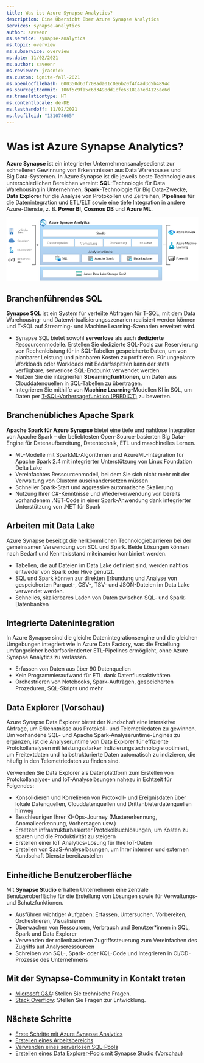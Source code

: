 ```yaml
---
title: Was ist Azure Synapse Analytics?
description: Eine Übersicht über Azure Synapse Analytics
services: synapse-analytics
author: saveenr
ms.service: synapse-analytics
ms.topic: overview
ms.subservice: overview
ms.date: 11/02/2021
ms.author: saveenr
ms.reviewer: jrasnick
ms.custom: ignite-fall-2021
ms.openlocfilehash: 600350d63f708ada01c0e6b20f4f4ad3d5b4894c
ms.sourcegitcommit: 106f5c9fa5c6d3498dd1cfe63181a7ed4125ae6d
ms.translationtype: HT
ms.contentlocale: de-DE
ms.lasthandoff: 11/02/2021
ms.locfileid: "131074665"
---
```

# <a name="what-is-azure-synapse-analytics"></a>Was ist Azure Synapse Analytics?

**Azure Synapse** ist ein integrierter Unternehmensanalysedienst zur schnelleren Gewinnung von Erkenntnissen aus Data Warehouses und Big Data-Systemen. In Azure Synapse ist die jeweils beste Technologie aus unterschiedlichen Bereichen vereint: **SQL**-Technologie für Data Warehousing in Unternehmen, **Spark**-Technologie für Big Data-Zwecke, **Data Explorer** für die Analyse von Protokollen und Zeitreihen, **Pipelines** für die Datenintegration und ETL/ELT sowie eine tiefe Integration in andere Azure-Dienste, z. B. **Power BI**, **Cosmos DB** und **Azure ML**.

![Diagramm der Architektur von Azure Synapse Analytics.](./media/overview-what-is/synapse-architecture.png)

## <a name="industry-leading-sql"></a>Branchenführendes SQL

**Synapse SQL** ist ein System für verteilte Abfragen für T-SQL, mit dem Data Warehousing- und Datenvirtualisierungsszenarien realisiert werden können und T-SQL auf Streaming- und Machine Learning-Szenarien erweitert wird.

* Synapse SQL bietet sowohl **serverlose** als auch **dedizierte** Ressourcenmodelle. Erstellen Sie dedizierte SQL-Pools zur Reservierung von Rechenleistung für in SQL-Tabellen gespeicherte Daten, um von planbarer Leistung und planbaren Kosten zu profitieren. Für ungeplante Workloads oder Workloads mit Bedarfsspitzen kann der stets verfügbare, serverlose SQL-Endpunkt verwendet werden.
* Nutzen Sie die integrierten **Streamingfunktionen**, um Daten aus Clouddatenquellen in SQL-Tabellen zu übertragen.
* Integrieren Sie mithilfe von **Machine Learning**-Modellen KI in SQL, um Daten per [T-SQL-Vorhersagefunktion (PREDICT)](/sql/t-sql/queries/predict-transact-sql?view=azure-sqldw-latest&preserve-view=true) zu bewerten.

## <a name="industry-standard-apache-spark"></a>Branchenübliches Apache Spark

**Apache Spark für Azure Synapse** bietet eine tiefe und nahtlose Integration von Apache Spark – der beliebtesten Open-Source-basierten Big Data-Engine für Datenaufbereitung, Datentechnik, ETL und maschinelles Lernen.

* ML-Modelle mit SparkML-Algorithmen und AzureML-Integration für Apache Spark 2.4 mit integrierter Unterstützung von Linux Foundation Delta Lake
* Vereinfachtes Ressourcenmodell, bei dem Sie sich nicht mehr mit der Verwaltung von Clustern auseinandersetzen müssen
* Schneller Spark-Start und aggressive automatische Skalierung
* Nutzung Ihrer C#-Kenntnisse und Wiederverwendung von bereits vorhandenem .NET-Code in einer Spark-Anwendung dank integrierter Unterstützung von .NET für Spark

## <a name="working-with-your-data-lake"></a>Arbeiten mit Data Lake

Azure Synapse beseitigt die herkömmlichen Technologiebarrieren bei der gemeinsamen Verwendung von SQL und Spark. Beide Lösungen können nach Bedarf und Kenntnisstand miteinander kombiniert werden.

* Tabellen, die auf Dateien im Data Lake definiert sind, werden nahtlos entweder von Spark oder Hive genutzt.
* SQL und Spark können zur direkten Erkundung und Analyse von gespeicherten Parquet-, CSV-, TSV- und JSON-Dateien im Data Lake verwendet werden.
* Schnelles, skalierbares Laden von Daten zwischen SQL- und Spark-Datenbanken

## <a name="built-in-data-integration"></a>Integrierte Datenintegration

In Azure Synapse sind die gleiche Datenintegrationsengine und die gleichen Umgebungen integriert wie in Azure Data Factory, was die Erstellung umfangreicher bedarfsorientierter ETL-Pipelines ermöglicht, ohne Azure Synapse Analytics zu verlassen.

* Erfassen von Daten aus über 90 Datenquellen
* Kein Programmieraufwand für ETL dank Datenflussaktivitäten
* Orchestrieren von Notebooks, Spark-Aufträgen, gespeicherten Prozeduren, SQL-Skripts und mehr

## <a name="data-explorer-preview"></a>Data Explorer (Vorschau)

Azure Synapse Data Explorer bietet der Kundschaft eine interaktive Abfrage, um Erkenntnisse aus Protokoll- und Telemetriedaten zu gewinnen. Um vorhandene SQL- und Apache Spark-Analyseruntime-Engines zu ergänzen, ist die Analyseruntime von Data Explorer für effiziente Protokollanalysen mit leistungsstarker Indizierungstechnologie optimiert, um Freitextdaten und halbstrukturierte Daten automatisch zu indizieren, die häufig in den Telemetriedaten zu finden sind. 

Verwenden Sie Data Explorer als Datenplattform zum Erstellen von Protokollanalyse- und IoT-Analyselösungen nahezu in Echtzeit für Folgendes:

* Konsolidieren und Korrelieren von Protokoll- und Ereignisdaten über lokale Datenquellen, Clouddatenquellen und Drittanbieterdatenquellen hinweg
* Beschleunigen Ihrer KI-Ops-Journey (Mustererkennung, Anomalieerkennung, Vorhersagen usw.)
* Ersetzen infrastrukturbasierter Protokollsuchlösungen, um Kosten zu sparen und die Produktivität zu steigern
* Erstellen einer IoT Analytics-Lösung für Ihre IoT-Daten
* Erstellen von SaaS-Analyselösungen, um Ihrer internen und externen Kundschaft Dienste bereitzustellen

## <a name="unified-experience"></a>Einheitliche Benutzeroberfläche 

Mit **Synapse Studio** erhalten Unternehmen eine zentrale Benutzeroberfläche für die Erstellung von Lösungen sowie für Verwaltungs- und Schutzfunktionen.

* Ausführen wichtiger Aufgaben: Erfassen, Untersuchen, Vorbereiten, Orchestrieren, Visualisieren
* Überwachen von Ressourcen, Verbrauch und Benutzer*innen in SQL, Spark und Data Explorer
* Verwenden der rollenbasierten Zugriffssteuerung zum Vereinfachen des Zugriffs auf Analyseressourcen
* Schreiben von SQL-, Spark- oder KQL-Code und Integrieren in CI/CD-Prozesse des Unternehmens

## <a name="engage-with-the-synapse-community"></a>Mit der Synapse-Community in Kontakt treten

- [Microsoft Q&A](/answers/topics/azure-synapse-analytics.html): Stellen Sie technische Fragen.
- [Stack Overflow](https://stackoverflow.com/questions/tagged/azure-synapse): Stellen Sie Fragen zur Entwicklung.

## <a name="next-steps"></a>Nächste Schritte

* [Erste Schritte mit Azure Synapse Analytics](get-started.md)
* [Erstellen eines Arbeitsbereichs](quickstart-create-workspace.md)
* [Verwenden eines serverlosen SQL-Pools](quickstart-sql-on-demand.md)
* [Erstellen eines Data Explorer-Pools mit Synapse Studio (Vorschau)](data-explorer/data-explorer-create-pool-studio.md)
